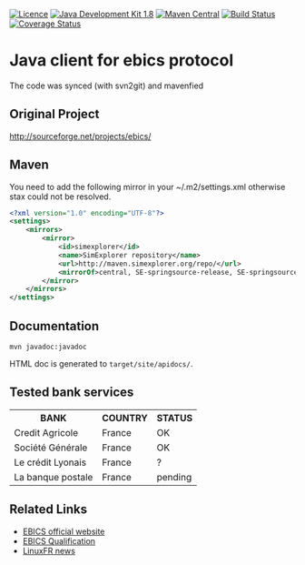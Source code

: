 [![Licence](https://img.shields.io/github/license/CPGFinanceSystems/ebics-java.svg)](https://github.com/CPGFinanceSystems/ebics-java/blob/master/LICENSE)
[![Java Development Kit 1.8](https://img.shields.io/badge/JDK-1.8-green.svg)](http://www.oracle.com/technetwork/java/javase/downloads/jdk8-downloads-2133151.html)
[![Maven Central](https://maven-badges.herokuapp.com/maven-central/de.cpg.oss/ebics-java/badge.svg)](https://maven-badges.herokuapp.com/maven-central/de.cpg.oss/ebics-java)
[![Build Status](https://api.travis-ci.org/CPGFinanceSystems/ebics-java.svg?branch=master)](https://travis-ci.org/CPGFinanceSystems/ebics-java)
[![Coverage Status](https://coveralls.io/repos/CPGFinanceSystems/ebics-java/badge.svg)](https://coveralls.io/r/CPGFinanceSystems/ebics-java)

Java client for ebics protocol
==============================

The code was synced (with svn2git) and mavenfied

Original Project
----------------

http://sourceforge.net/projects/ebics/

Maven
-----

You need to add the following mirror in your ~/.m2/settings.xml otherwise stax could not be resolved.

```xml
<?xml version="1.0" encoding="UTF-8"?>
<settings>
    <mirrors>
        <mirror>
            <id>simexplorer</id>
            <name>SimExplorer repository</name>
            <url>http://maven.simexplorer.org/repo/</url>
            <mirrorOf>central, SE-springsource-release, SE-springsource-external, SE-IN2P3, SEIS-codelutin, SE-nuiton, SE-restlet</mirrorOf>
        </mirror>
    </mirrors>
</settings>
```

Documentation
-------------

```
mvn javadoc:javadoc
```

HTML doc is generated to `target/site/apidocs/`.

Tested bank services
---------------------

<table>
<tr><th>BANK</th><th>COUNTRY</th><th>STATUS</th></tr>
<tr><td>Credit Agricole</td><td>France</td><td>OK</td></tr>
<tr><td>Société Générale</td><td>France</td><td>OK</td></tr>
<tr><td>Le crédit Lyonais</td><td>France</td><td>?</td></tr>
<tr><td>La banque postale</td><td>France</td><td>pending</td></tr>
</table>

Related Links
-------------

* [EBICS official website](http://www.ebics.org/)
* [EBICS Qualification](http://www.qualif-ebics.fr/)
* [LinuxFR news](http://linuxfr.org/news/enfin-un-client-ebics-java-libre)
